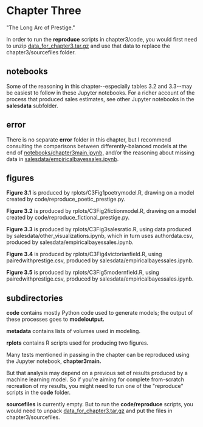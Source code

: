 Chapter Three
============================================

"The Long Arc of Prestige."

In order to run the **reproduce** scripts in chapter3/code, you would first need to unzip [data_for_chapter3.tar.gz](http://hdl.handle.net/2142/99556) and use that data to replace the chapter3/sourcefiles folder.

notebooks
---------
Some of the reasoning in this chapter--especially tables 3.2 and 3.3--may be easiest to follow in these Jupyter notebooks. For a richer account of the process that produced sales estimates, see other Jupyter notebooks in the **salesdata** subfolder.

error
-----
There is no separate **error** folder in this chapter, but I recommend consulting the comparisons between differently-balanced models at the end of [notebooks/chapter3main.ipynb,](https://github.com/tedunderwood/horizon/blob/master/chapter3/notebooks/chapter3main.ipynb) and/or the reasoning about missing data in [salesdata/empiricalbayessales.ipynb](https://github.com/tedunderwood/horizon/blob/master/chapter3/salesdata/empiricalbayessales.ipynb).

figures
-------

**Figure 3.1** is produced by rplots/C3Fig1poetrymodel.R, drawing on a model created by code/reproduce_poetic_prestige.py.

**Figure 3.2** is produced by rplots/C3Fig2fictionmodel.R, drawing on a model created by code/reproduce_fictional_prestige.py.

**Figure 3.3** is produced by rplots/C3Fig3salesratio.R, using data produced by salesdata/other_visualizations.ipynb, which in turn uses authordata.csv, produced by salesdata/empiricalbayessales.ipynb.

**Figure 3.4** is produced by rplots/C3Fig4victorianfield.R, using pairedwithprestige.csv, produced by salesdata/empiricalbayessales.ipynb.

**Figure 3.5** is produced by rplots/C3Fig5modernfield.R, using pairedwithprestige.csv, produced by salesdata/empiricalbayessales.ipynb.

subdirectories
--------------

**code** contains mostly Python code used to generate models; the output of these processes goes to **modeloutput.**

**metadata** contains lists of volumes used in modeling.

**rplots** contains R scripts used for producing two figures.

Many tests mentioned in passing in the chapter can be reproduced using the Jupyter notebook, **chapter3main.**

But that analysis may depend on a previous set of results produced by a machine learning model. So if you're aiming for complete from-scratch recreation of my results, you might need to run one of the "reproduce" scripts in the **code** folder.

**sourcefiles** is currently empty. But to run the **code/reproduce** scripts, you would need to unpack [data_for_chapter3.tar.gz](https://www.dropbox.com/s/urlo2292g3ueozl/data_for_chapter3.tar.gz?dl=0) and put the files in chapter3/sourcefiles.
